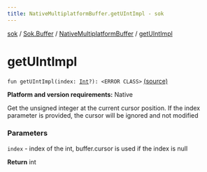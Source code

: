 ```yaml
---
title: NativeMultiplatformBuffer.getUIntImpl - sok
---
```


[sok](../../index.html) / [Sok.Buffer](../index.html) / [NativeMultiplatformBuffer](index.html) / [getUIntImpl](./get-u-int-impl.html)

# getUIntImpl

`fun getUIntImpl(index: `[`Int`](https://kotlinlang.org/api/latest/jvm/stdlib/kotlin/-int/index.html)`?): <ERROR CLASS>` [(source)](https://github.com/SeekDaSky/Sok/tree/master/native/sok-native-linux/src/Sok/Buffer/NativeMultiplatformBuffer.kt#L130)

**Platform and version requirements:** Native

Get the unsigned integer at the current cursor position. If the index parameter is provided, the cursor will be ignored and
not modified

### Parameters

`index` - index of the int, buffer.cursor is used if the index is null

**Return**
int


